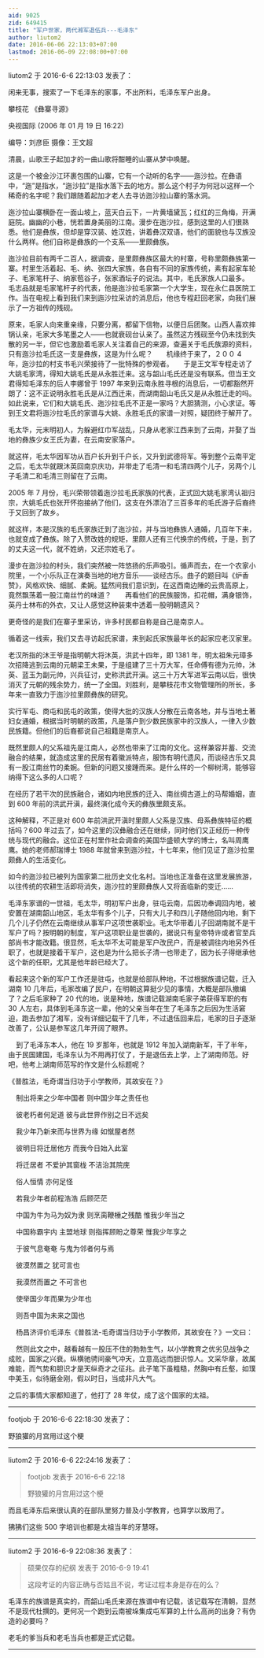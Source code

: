 ```yaml
---
aid: 9025
zid: 649415
title: "军户世家，两代湘军退伍兵---毛泽东"
author: liutom2
date: 2016-06-06 22:13:03+07:00
lastmod: 2016-06-09 22:08:00+07:00
---
```


liutom2 于 2016-6-6 22:13:03 发表了：

闲来无事，搜索了一下毛泽东的家事，不出所料，毛泽东军户出身。

攀枝花 《彝寨寻源》&nbsp;&nbsp;

央视国际 (2006 年 01 月 19 日 16:22)

编导：刘彦臣 摄像：王文超

清晨，山歌王子起加才的一曲山歌将酣睡的山寨从梦中唤醒。

这是一个被金沙江环裹包围的山寨，它有一个动听的名字——迤沙拉。在彝语中，“迤”是指水，“迤沙拉”是指水落下去的地方。那么这个村子为何冠以这样一个稀奇的名字呢？我们跟随着起加才老人去寻访迤沙拉山寨的落水洞。

迤沙拉山寨横卧在一面山坡上，蓝天白云下，一片黄墙黛瓦；红红的三角梅，开满庭院。幽幽的小巷，恍若置身美丽的江南。漫步在迤沙拉，感到这里的人们很熟悉。他们是彝族，但却是穿汉装、姓汉姓，讲着彝汉双语，他们的面貌也与汉族没什么两样。他们自称是彝族的一个支系——里颇彝族。

迤沙拉目前有两千二百人，据调查，是里颇彝族区最大的村寨，号称里颇彝族第一寨。村里生活着起、毛、纳、张四大家族，各自有不同的家族传统，素有起家车轮子、毛家笔杆子、纳家苞谷子，张家酒坛子的说法。其中，毛氏家族人口最多。　　毛志品就是毛家笔杆子的代表，他是迤沙拉毛家第一个大学生，现在永仁县医院工作。当在电视上看到我们来到迤沙拉采访的消息后，他也专程赶回老家，向我们展示了一方祖传的残砚。

原来，毛家人向来重亲缘，只要分离，都留下信物，以便日后团聚。山西人喜欢摔锅认亲，毛家大多笔墨之人——也就衰砚台认亲了。虽然这方残砚至今仍未找到失散的另一半，但它也激励着毛家人关注着自己的来源，查遍关于毛氏族源的资料，只有迤沙拉毛氏这一支是彝族，这是为什么呢？　　机缘终于来了，２００ 4 年，迤沙拉的村支书毛兴荣接待了一批特殊的参观者。　　于是王文军专程走访了大姚毛家湾，得知大姚毛氏是从永胜迁来。这与韶山毛氏还是没有联系。但当王文君得知毛泽东的后人李娜曾于 1997 年来到云南永胜寻根的消息后，一切都豁然开朗了：这不正说明永胜毛氏是从江西迁来，而湖南韶山毛氏又是从永胜迁走的吗。如此说来，它们和大姚毛氏、迤沙拉毛氏不正是一家吗？大胆猜测，小心求证。等到王文君将迤沙拉毛氏的家谱与大姚、永胜毛氏的家谱一对照，疑团终于解开了。

毛太华，元末明初人，为躲避红巾军战乱，只身从老家江西来到了云南，并娶了当地的彝族少女王氏为妻，在云南安家落户。

就这样，毛太华因军功从百户长升到千户长，又升到武德将军。等到整个云南平定之后，毛太华就跟沐英回南京庆功，并带走了毛清一和毛清四两个儿子，另两个儿子毛清二和毛清三则留在了云南。

2005 年 7 月份，毛兴荣带领着迤沙拉毛氏家族的代表，正式回大姚毛家湾认祖归宗，大姚毛氏也张开怀抱接纳了他们，这支在外漂泊了三百多年的毛氏游子后裔终于又回到了故乡。

就这样，本是汉族的毛氏家族迁到了迤沙拉，并与当地彝族人通婚，几百年下来，也就变成了彝族。除了入赘改姓的规矩，里颇人还有三代换宗的传统，于是，到了的丈夫这一代，就不姓纳，又还宗姓毛了。

漫步在迤沙拉的村头，我们突然被一阵悠扬的乐声吸引。循声而去，在一个农家小院里，一个小乐队正在演奏当地的地方音乐——谈经古乐。曲子的题目叫《炉香赞》，风格欢快、细腻、柔婉。猛然间我们意识到，在这西南边陲的云贵高原上，竟然飘荡着一股江南丝竹的味道？　　再看他们的民族服饰，扣花帽，满身银饰，英丹士林布的外衣，又让人感觉这种装束中透着一股明朝遗风？

更奇怪的是我们在寨子里采访，许多村民都自称是自己是南京人。

循着这一线索，我们又去寻访起氏家谱，来到起氏家族最年长的起家应老汉家里。

老汉所指的沐王爷是指明朝大将沐英，洪武十四年，即 1381 年，明太祖朱元璋多次招降逃到云南的元朝梁王未果，于是组建了三十万大军，任命傅有德为元帅，沐英、蓝玉为副元帅，兴兵征讨，史称洪武开滇。这三十万大军进军云南以后，很快消灭了元朝的残余势力，统一了全国。刘胜利，是攀枝花市文物管理所的所长，多年来一直致力于迤沙拉里颇彝族的研究。

实行军屯、商屯和民屯的政策，使得大批的汉族人分散在云南各地，并与当地土著妇女通婚，根据当时明朝的政策，凡是落户到少数民族家中的汉族人，一律入少数民族籍。但他们的后裔都说自己祖籍是南京人。

既然里颇人的父系祖先是江南人，必然也带来了江南的文化。这样兼容并蓄、交流融合的结果，就造成这里的民居有着徽派特点，服饰有明代遗风，而谈经古乐又具有一股江南丝竹的柔婉。但新的问题又接踵而来。是什么样的一个柳树湾，能够容纳得下这么多的人口呢？

在经历了若干次的民族融合，诸如内地民族的迁入、南丝绸古道上的马帮婚姻，直到 600 年前的洪武开滇，最终演化成今天的彝族里颇支系。

这种解释，不正是对 600 年前洪武开滇时里颇人父系是汉族、母系彝族特征的概括吗？600 年过去了，如今这里的汉彝融合还在继续，同时他们又正经历一种传统与现代的融合。这位正在村里作社会调查的美国华盛顿大学的博士，名叫周鹰鹰。她的老师郝瑞博士 1988 年就曾来到迤沙拉，十七年来，他们见证了迤沙拉里颇彝人的生活变化。

如今的迤沙拉已被列为国家第二批历史文化名村。当地也正准备在这里发展旅游，以往传统的农耕生活即将消失，迤沙拉的里颇彝族人又将面临新的变迁……

毛泽东家谱的一世祖，毛太华，明初军户出身，驻屯云南，后因功奉调回内地，被安置在湖南韶山地区，毛太华有多个儿子，只有大儿子和四儿子随他回内地，剩下几个儿子仍然在云南继续从事军户这项世袭职业。毛太华带着儿子回湖南就不是干军户了吗？按明朝的制度，军户这项职业是世袭的，据说只有皇帝特许或者官至兵部尚书才能改籍。很显然，毛太华不太可能是军户改民户，而是被调往内地另外任职了，也就是接着干军户，这也是为什么把长子清一也带走了，因为长子得继承他这个新的任职，尤其是他年龄已经大了。

看起来这个新的军户工作还是驻屯，也就是给部队种地，不过根据族谱记载，迁入湖南 10 几年后，毛家改编了民户，在明朝这算挺少见的事情，大概是部队撤编了？之后毛家种了 20 代的地，说是种地，族谱记载湖南毛家子弟获得军职的有 30 人左右，具体到毛泽东这一辈，他的父亲当年在生了毛泽东之后因为生活窘迫，跑去参加了湘军，没有详细记载干了几年，不过退伍回来后，毛家的日子逐渐改善了，公认是参军这几年开阔了眼界。

&nbsp; &nbsp; 到了毛泽东本人，他在 19 岁那年，也就是 1912 年加入湖南新军，干了半年，由于民国建国，毛泽东认为不用再打仗了，于是退伍去上学，上了湖南师范。好吧，他考上湖南师范写的作文是什么标题呢？

《普胜法，毛奇谓当归功于小学教师，其故安在？》

&nbsp; &nbsp; 制出将来之少年中国者 则中国少年之责任也

&nbsp; &nbsp; 彼老朽者何足道 彼与此世界作别之日不远矣

&nbsp; &nbsp; 我少年乃新来而与世界为缘 如憱屋者然

&nbsp; &nbsp; 彼明日将迁居他方 而我今日始入此室

&nbsp; &nbsp; 将迁居者 不爱护其窗栊 不洁治其院庑

&nbsp; &nbsp; 俗人恒情 亦何足怪

&nbsp; &nbsp; 若我少年者前程浩浩 后顾茫茫

&nbsp; &nbsp; 中国为牛为马为奴为隶 则烹脔鞭棰之残酷 惟我少年当之

&nbsp; &nbsp; 中国称霸宇内 主盟地球 则指挥顾盼之尊荣 惟我少年享之

&nbsp; &nbsp; 于彼气息奄奄 与鬼为邻者何与焉

&nbsp; &nbsp; 彼漠然置之 犹可言也

&nbsp; &nbsp; 我漠然而置之 不可言也

&nbsp; &nbsp; 使举国少年而果为少年也

&nbsp; &nbsp; 则吾中国为未来之国也

&nbsp; &nbsp; 杨昌济评价毛泽东《普胜法-毛奇谓当归功于小学教师，其故安在？》一文曰：

&nbsp; &nbsp; 然则此文之中，越看越有一股压不住的勃勃生气，以小学教育之优劣见战争之成败，国家之兴衰。纵横驰骋间豪气冲天，立意高远而胆识惊人。文采华章，故属难能，而气势和胆识才是天纵奇才之征兆。此子笔下虽粗糙，然胸中有丘壑，如璞中美玉，似待磨金刚，假以时日，当成非凡大气。

之后的事情大家都知道了，他打了 28 年仗，成了这个国家的太祖。

---

footjob 于 2016-6-6 22:18:30 发表了：

野狼獾的月宫用过这个梗

---

liutom2 于 2016-6-6 22:24:16 发表了：

> footjob 发表于 2016-6-6 22:18
>
> 野狼獾的月宫用过这个梗

而且毛泽东后来很认真的在部队里努力普及小学教育，也算学以致用了。

狒狒们这些 500 字培训也都是太祖当年的牙慧呀。

---

liutom2 于 2016-6-9 22:08:36 发表了：

> 硕果仅存的纪纲 发表于 2016-6-9 19:41
>
> 这段考证的内容正确与否姑且不说，考证过程本身是存在的么？

毛泽东的族谱是真实的，而韶山毛氏来源在族谱中有记载，该记载写在清朝，显然不是现代杜撰的。更何况一个跑到云南被垛集成屯军算的上什么高尚的出身？有伪造的必要吗？

老毛的爹当兵和老毛当兵也都是正式记载。

---
